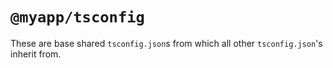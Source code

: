 # `@myapp/tsconfig`

These are base shared `tsconfig.json`s from which all other `tsconfig.json`'s inherit from.
